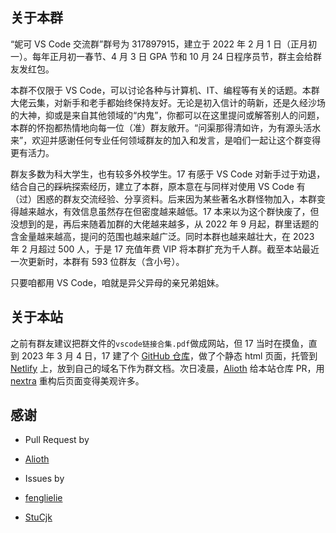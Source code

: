 ## 关于本群

“妮可 VS Code 交流群”群号为 317897915，建立于 2022 年 2 月 1 日（正月初一）。每年正月初一春节、4 月 3 日 GPA 节和 10 月 24 日程序员节，群主会给群友发红包。

本群不仅限于 VS Code，可以讨论各种与计算机、IT、编程等有关的话题。本群大佬云集，对新手和老手都始终保持友好。无论是初入信计的萌新，还是久经沙场的大神，抑或是来自其他领域的“内鬼”，你都可以在这里提问或解答别人的问题，本群的怀抱都热情地向每一位（准）群友敞开。“问渠那得清如许，为有源头活水来”，欢迎并感谢任何专业任何领域群友的加入和发言，是咱们一起让这个群变得更有活力。

群友多数为科大学生，也有较多外校学生。17 有感于 VS Code 对新手过于劝退，结合自己的~~踩坑~~探索经历，建立了本群，原本意在与同样对使用 VS Code 有（过）困惑的群友交流经验、分享资料。后来因为某些著名水群怪物加入，本群变得越来越水，有效信息虽然存在但密度越来越低。17 本来以为这个群快废了，但没想到的是，再后来随着加群的大佬越来越多，从 2022 年 9 月起，群里话题的含金量越来越高，提问的范围也越来越广泛。同时本群也越来越壮大，在 2023 年 2 月超过 500 人，于是 17 充值年费 VIP 将本群扩充为千人群。截至本站最近一次更新时，本群有 593 位群友（含小号）。

只要咱都用 VS Code，咱就是异父异母的亲兄弟姐妹。

## 关于本站

之前有群友建议把群文件的`vscode链接合集.pdf`做成网站，但 17 当时在摸鱼，直到 2023 年 3 月 4 日，17 建了个 [GitHub 仓库](https://github.com/iw17/vscode)，做了个静态 html 页面，托管到 [Netlify](https://netlify.com) 上，放到自己的域名下作为群文档。次日凌晨，[Alioth](https://github.com/EpsUMa) 给本站仓库 PR，用 [nextra](https://nextra.site) 重构后页面变得美观许多。

## 感谢

- Pull Request by
 - [Alioth](https://github.com/EpsUMa)

- Issues by
 - [fenglielie](https://github.com/fenglielie)
 - [StuCjk](https://github.com/StuCjk)
